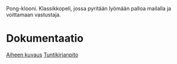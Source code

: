 Pong-klooni. Klassikkopeli, jossa pyritään lyömään palloa mailalla ja voittamaan vastustaja.



# Dokumentaatio
[Aiheen kuvaus](dokumentointi/aiheenkuvausJaMääritelmä.md)
[Tuntikirjanpito](dokumentointi/tuntikirjanpito.md)
